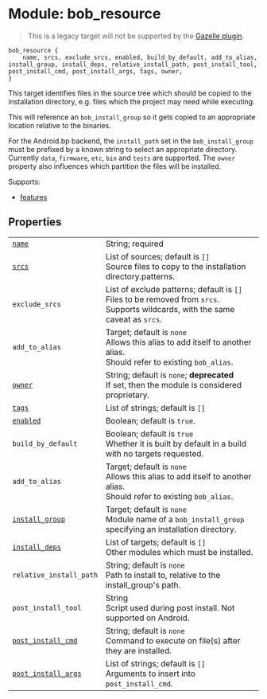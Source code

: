 # Module: bob_resource

> This is a legacy target will not be supported by the [Gazelle plugin](../../gazelle/README.md).

```bp
bob_resource {
    name, srcs, exclude_srcs, enabled, build_by_default, add_to_alias, install_group, install_deps, relative_install_path, post_install_tool, post_install_cmd, post_install_args, tags, owner,
}
```

This target identifies files in the source tree which should be copied to
the installation directory, e.g. files which the project may
need while executing.

This will reference an `bob_install_group` so it gets copied to an appropriate location
relative to the binaries.

For the Android.bp backend, the `install_path` set in the
`bob_install_group` must be prefixed by a known string to select an
appropriate directory. Currently `data`, `firmware`, `etc`, `bin` and
`tests` are supported. The `owner` property also influences which
partition the files will be installed.

Supports:

- [features](../features.md)

## Properties

|                                                                          |                                                                                                                                       |
| ------------------------------------------------------------------------ | ------------------------------------------------------------------------------------------------------------------------------------- |
| [`name`](properties/common_properties.md#name)                           | String; required                                                                                                                      |
| [`srcs`](properties/strict_properties.md)                                | List of sources; default is `[]`<br>Source files to copy to the installation directory.patterns.                                      |
| `exclude_srcs`                                                           | List of exclude patterns; default is `[]`<br> Files to be removed from `srcs`.<br>Supports wildcards, with the same caveat as `srcs`. |
| `add_to_alias`                                                           | Target; default is `none`<br>Allows this alias to add itself to another alias.<br>Should refer to existing `bob_alias`.               |
| [`owner`](properties/legacy_properties.md#owner)                         | String; default is `none`; **deprecated**<br> If set, then the module is considered proprietary.                                      |
| [`tags`](properties/common_properties.md#tags)                           | List of strings; default is `[]`                                                                                                      |
| [`enabled`](properties/common_properties.md#enabled)                     | Boolean; default is `true`.                                                                                                           |
| `build_by_default`                                                       | Boolean; default is `true`<br>Whether it is built by default in a build with no targets requested.                                    |
| `add_to_alias`                                                           | Target; default is `none`<br>Allows this alias to add itself to another alias.<br>Should refer to existing `bob_alias`.               |
| [`install_group`](properties/legacy_properties.md#install_group)         | Target; default is `none`<br>Module name of a `bob_install_group` specifying an installation directory.                               |
| [`install_deps`](properties/legacy_properties.md#install_deps)           | List of targets; default is `[]`<br>Other modules which must be installed.                                                            |
| `relative_install_path`                                                  | String; default is `none`<br>Path to install to, relative to the install_group's path.                                                |
| `post_install_tool`                                                      | String <br>Script used during post install. Not supported on Android.                                                                 |
| [`post_install_cmd`](properties/legacy_properties.md#post_install_cmd)   | String; default is `none`<br>Command to execute on file(s) after they are installed.                                                  |
| [`post_install_args`](properties/legacy_properties.md#post_install_args) | List of strings; default is `[]`<br>Arguments to insert into `post_install_cmd`.                                                      |
